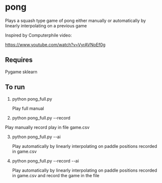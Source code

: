 # pong

Plays a squash type game of pong either manually or automatically by linearly interpolating on a previous game

Inspired by Computerphile video:

https://www.youtube.com/watch?v=VyrAVNoEf0g

## Requires 

Pygame
sklearn

## To run

1) python pong_full.py      
   
   Play full manual 
   
2)  python pong_full.py --record
 
   Play manually record play in file game.csv
   
3) python pong_full.py   --ai

   Play automatically by linearly interpolating on paddle positions recorded in game.csv
   
4) python pong_full.py --record --ai

   Play automatically by linearly interpolating on paddle positions recorded in game.csv and record the game in the file 

